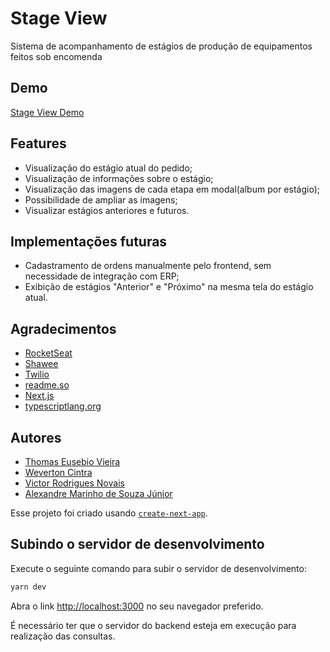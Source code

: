 # Stage View

Sistema de acompanhamento de estágios de produção de equipamentos feitos sob encomenda

## Demo

[Stage View Demo](https://stageview.herokuapp.com/)

  
## Features

- Visualização do estágio atual do pedido;
- Visualização de informações sobre o estágio;
- Visualização das imagens de cada etapa em modal(album por estágio);
- Possibilidade de ampliar as imagens;
- Visualizar estágios anteriores e futuros.

## Implementações futuras

- Cadastramento de ordens manualmente pelo frontend, sem necessidade de integração com ERP;
- Exibição de estágios "Anterior" e "Próximo" na mesma tela do estágio atual.
  
## Agradecimentos

 - [RocketSeat](https://rocketseat.com.br/)
 - [Shawee](https://shawee.io/pt/)
 - [Twilio](https://www.twilio.com/)
 - [readme.so](https://readme.so/pt)
 - [Next.js](https://nextjs.org/)
 - [typescriptlang.org](https://www.typescriptlang.org/)

  
## Autores

- [Thomas Eusebio Vieira](https://www.github.com/thomasvieir)
- [Weverton Cintra](https://github.com/WevertonCintra)
- [Victor Rodrigues Novais](https://github.com/victorb132)
- [Alexandre Marinho de Souza Júnior](https://github.com/jurassicjr)


Esse projeto foi criado usando  [`create-next-app`](https://github.com/vercel/next.js/tree/canary/packages/create-next-app).

## Subindo o servidor de desenvolvimento

Execute o seguinte comando para subir o servidor de desenvolvimento:

```bash
yarn dev
```

Abra o link [http://localhost:3000](http://localhost:3000) no seu navegador preferido.

É necessário ter que o servidor do backend esteja em execução para realização das consultas.

